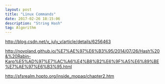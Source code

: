 ```yaml
---
layout: post
title: "Linux Commands"
date: 2017-02-26 18:15:06 
description: "String Hash"
tag: Algorithm
---
```



http://blog.csdn.net/v_july_v/article/details/6256463

http://novoland.github.io/%E7%AE%97%E6%B3%95/2014/07/26/Hash%20&%20Rabin-Karp%E5%AD%97%E7%AC%A6%E4%B8%B2%E6%9F%A5%E6%89%BE%E7%AE%97%E6%B3%95.html

http://sfsrealm.hopto.org/inside_mopaq/chapter2.htm
